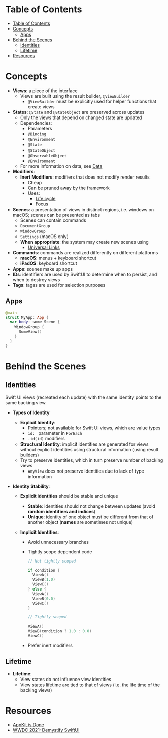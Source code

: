 # Table of Contents

- [Table of Contents](#table-of-contents)
- [Concepts](#concepts)
  - [Apps](#apps)
- [Behind the Scenes](#behind-the-scenes)
  - [Identities](#identities)
  - [Lifetime](#lifetime)
- [Resources](#resources)

# Concepts

- **Views**: a piece of the interface
  - Views are built using the result builder, `@ViewBuilder`
    - `@ViewBuilder` must be explicitly used for helper functions that create
      views
- **States**: `@State` and `@StateObject` are preserved across updates
  - Only the views that depend on changed state are updated
  - Dependencies:
    - Parameters
    - `@Binding`
    - `@Environment`
    - `@State`
    - `@StateObject`
    - `@ObservableObject`
    - `@Environment`
  - For more information on data, see [Data](Data.md)
- **Modifiers**:
  - **Inert Modifiers**: modifiers that does not modify render results
    - Cheap
    - Can be pruned away by the framework
    - Uses:
      - [Life cycle](LifeCycle.md)
      - [Focus](Focus.md)
- **Scenes**: a presentation of views in distinct regions, i.e. windows on
  macOS; scenes can be presented as tabs
  - Scenes can contain commands
  - `DocumentGroup`
  - `WindowGroup`
  - `Settings` (macOS only)
  - **When appropriate**: the system may create new scenes using
    - [Universal Links](life-cycle/UniversalLink.md)
- **Commands**: commands are realized differently on different platforms
  - **macOS**: menus + keyboard shortcut
  - **iPadOS**: keyboard shortcut
- **Apps**: scenes make up apps
- **IDs**: identifiers are used by SwiftUI to determine when to persist, and
  when to destroy views
- **Tags**: tagas are used for selection purposes

## Apps

```swift
@main
struct MyApp: App {
  var body: some Scene {
    WindowGroup {
      SomeView()
    }
  }
}
```

# Behind the Scenes

## Identities

Swift UI views (recreated each update) with the same identity points to the same
backing view.

- **Types of Identity**

  - **Explicit Identity**:
    - Pointers; not available for Swift UI views, which are value types
    - `id: ` parameter in `ForEach`
    - `.id(id)` modifiers
  - **Structural Identity**: implicit identities are generated for views without
    explicit identities using structural information (using result builders)
  - Try to preserve identities, which in turn preserve number of backing views
    - `AnyView` does not preserve identities due to lack of type information

- **Identity Stability**:

  - **Explicit identities** should be stable and unique
    - **Stable**: identities should not change between updates (avoid **random
      identifiers and indices**)
    - **Unique**: identity of one object must be different from that of another
      object (**names** are sometimes not unique)
  - **Implicit Identities**:

    - Avoid unnecessary branches
    - Tightly scope dependent code

      ```swift
      // Not tightly scoped

      if condition {
        ViewA()
        ViewB(1.0)
        ViewC()
      } else {
        ViewA()
        ViewB(0.0)
        ViewC()
      }

      // Tightly scoped

      ViewA()
      ViewB(condition ? 1.0 : 0.0)
      ViewC()
      ```

    - Prefer inert modifiers

## Lifetime

- **Lifetime**:
  - View states do not influence view identities
  - View states lifetime are tied to that of views (i.e. the life time of the
    backing views)

# Resources

- [AppKit is Done](https://kean.blog/post/appkit-is-done)
- [WWDC 2021: Demystify SwiftUI](https://developer.apple.com/videos/play/wwdc2021/10022/)
